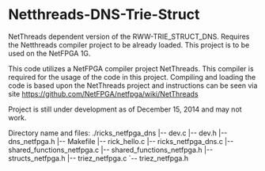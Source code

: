 Netthreads-DNS-Trie-Struct
==========================

NetThreads dependent version of the RWW-TRIE_STRUCT_DNS. Requires the Netthreads compiler project to be already loaded.
This project is to be used on the NetFPGA 1G.

This code utilizes a NetFPGA compiler project NetThreads. This compiler is required for the usage of the code in this
project. Compiling and loading the code is based upon the NetThreads project and instructions can be seen via site
https://github.com/NetFPGA/netfpga/wiki/NetThreads

Project is still under development as of December 15, 2014 and may not work.

Directory name and files:
./ricks_netfpga_dns
|-- dev.c
|-- dev.h
|-- dns_netfpga.h
|-- Makefile
|-- rick_hello.c
|-- ricks_netfpga_dns.c
|-- shared_functions_netfpga.c
|-- shared_functions_netfpga.h
|-- structs_netfpga.h
|-- triez_netfpga.c
`-- triez_netfpga.h

